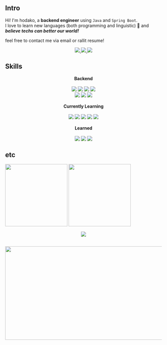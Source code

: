 <!---
fingersdanny/fingersdanny is a ✨ special ✨ repository because its `README.md` (this file) appears on your GitHub profile.
You can click the Preview link to take a look at your changes.
--->
## Intro
Hi! I'm hodako, a **backend engineer** using ``Java`` and ``Spring Boot``.  
I love to learn new languages (both programming and linguistic) :green_heart: and _**believe techs can better our world!**_

feel free to contact me via email or rallit resume! 
<div align="center">
  <a href="https://isevou.tistory.com/">
    <img src="https://img.shields.io/badge/Tistory_[KR]-000000?style=flat-square&logo=Tistory&logoColor=white" />
  </a>
  <a href="mailto:isevouofficial@gmail.com">
    <img src="https://img.shields.io/badge/Gmail-EA4335?style=flat-square&logo=Gmail&logoColor=white" />
  </a>
  <a href="https://www.rallit.com/hub/resumes/162191/%EA%B3%A0%EB%B3%91%EB%A3%A1">
    <img src="https://img.shields.io/badge/Rallit_Resume_[KR]-6DEDBE?style=flat-square&logoColor=white" />
  </a>
</div>

## Skills

<div align="center">
    <div><strong>Backend</strong></div>
    <br>
    <img src="https://img.shields.io/badge/Java-000000?style=flat-square&logoColor=white" />
    <img src="https://img.shields.io/badge/Spring-6DB33F?style=flat-square&logo=Spring&logoColor=white" />
    <img src="https://img.shields.io/badge/Spring Boot-6DB33F?style=flat-square&logo=Spring Boot&logoColor=white" />
    <img src="https://img.shields.io/badge/MySQL-4479A1?style=flat-square&logo=MySQL&logoColor=white" />
    <br>
    <img src="https://img.shields.io/badge/Spring Security-6DB33F?style=flat-square&logo=Spring Security&logoColor=white" />
    <img src="https://img.shields.io/badge/AWS-232F3E?style=flat-square&logo=Amazon AWS&logoColor=white" />
    <img src="https://img.shields.io/badge/JUnit5-25A162?style=flat-square&logo=JUnit5&logoColor=white" />
</div>

<br>

<div align="center">
    <div><strong>Currently Learning</strong></div>
    <br>
    <img src="https://img.shields.io/badge/Go-00ADD8?style=flat-square&logo=Go&logoColor=white" />
    <img src="https://img.shields.io/badge/Gin-008ECF?style=flat-square&logo=Gin&logoColor=white" />
    <img src="https://img.shields.io/badge/Japanese-DA0530?style=flat-square&logoColor=white" />
    <img src="https://img.shields.io/badge/Apache Kafka-232F3E?style=flat-square&logo=Apache Kafka&logoColor=white" />
    <img src="https://img.shields.io/badge/terraform-844FBA?style=flat-square&logo=Terraform&logoColor=violet" />
</div>

<br>

<div align="center">
    <div><strong>Learned</strong></div>
    <br>
    <img src="https://img.shields.io/badge/Python-3776AB?style=flat-square&logo=Python&logoColor=white" />
    <img src="https://img.shields.io/badge/Pandas-150458?style=flat-square&logo=Pandas&logoColor=white" />
    <img src="https://img.shields.io/badge/R-276DC3?style=flat-square&logo=R&logoColor=white" />
</div>

## etc

<p float="left">
  <img src="https://github-readme-stats.vercel.app/api?username=fingersdanny&show_icons=true&theme=gradient" height="200" />
  <img src="http://mazassumnida.wtf/api/v2/generate_badge?boj=hodako97" height="200" />
</p>

<p align="center">
  <a href="https://hits.seeyoufarm.com">
    <img src="https://hits.seeyoufarm.com/api/count/incr/badge.svg?url=https%3A%2F%2Fgithub.com%2Ffingersdanny&count_bg=%2379C83D&title_bg=%23555555&icon=&icon_color=%23E7E7E7&title=hits&edge_flat=false" />
  </a>
</p>

<br>

<a href="https://github.com/devxb/gitanimals">
  <img
  src="https://render.gitanimals.org/farms/fingersdanny"
  width="600"
  height="300"
  />
</a>

